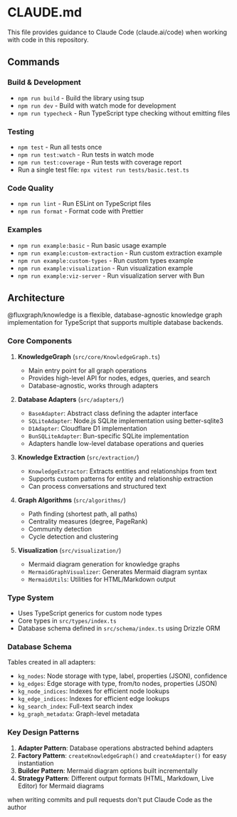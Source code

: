 # CLAUDE.md

This file provides guidance to Claude Code (claude.ai/code) when working with code in this repository.

## Commands

### Build & Development

- `npm run build` - Build the library using tsup
- `npm run dev` - Build with watch mode for development
- `npm run typecheck` - Run TypeScript type checking without emitting files

### Testing

- `npm test` - Run all tests once
- `npm run test:watch` - Run tests in watch mode
- `npm run test:coverage` - Run tests with coverage report
- Run a single test file: `npx vitest run tests/basic.test.ts`

### Code Quality

- `npm run lint` - Run ESLint on TypeScript files
- `npm run format` - Format code with Prettier

### Examples

- `npm run example:basic` - Run basic usage example
- `npm run example:custom-extraction` - Run custom extraction example
- `npm run example:custom-types` - Run custom types example
- `npm run example:visualization` - Run visualization example
- `npm run example:viz-server` - Run visualization server with Bun

## Architecture

@fluxgraph/knowledge is a flexible, database-agnostic knowledge graph implementation for TypeScript that supports multiple database backends.

### Core Components

1. **KnowledgeGraph** (`src/core/KnowledgeGraph.ts`)
   - Main entry point for all graph operations
   - Provides high-level API for nodes, edges, queries, and search
   - Database-agnostic, works through adapters

2. **Database Adapters** (`src/adapters/`)
   - `BaseAdapter`: Abstract class defining the adapter interface
   - `SQLiteAdapter`: Node.js SQLite implementation using better-sqlite3
   - `D1Adapter`: Cloudflare D1 implementation
   - `BunSQLiteAdapter`: Bun-specific SQLite implementation
   - Adapters handle low-level database operations and queries

3. **Knowledge Extraction** (`src/extraction/`)
   - `KnowledgeExtractor`: Extracts entities and relationships from text
   - Supports custom patterns for entity and relationship extraction
   - Can process conversations and structured text

4. **Graph Algorithms** (`src/algorithms/`)
   - Path finding (shortest path, all paths)
   - Centrality measures (degree, PageRank)
   - Community detection
   - Cycle detection and clustering

5. **Visualization** (`src/visualization/`)
   - Mermaid diagram generation for knowledge graphs
   - `MermaidGraphVisualizer`: Generates Mermaid diagram syntax
   - `MermaidUtils`: Utilities for HTML/Markdown output

### Type System

- Uses TypeScript generics for custom node types
- Core types in `src/types/index.ts`
- Database schema defined in `src/schema/index.ts` using Drizzle ORM

### Database Schema

Tables created in all adapters:

- `kg_nodes`: Node storage with type, label, properties (JSON), confidence
- `kg_edges`: Edge storage with type, from/to nodes, properties (JSON)
- `kg_node_indices`: Indexes for efficient node lookups
- `kg_edge_indices`: Indexes for efficient edge lookups
- `kg_search_index`: Full-text search index
- `kg_graph_metadata`: Graph-level metadata

### Key Design Patterns

1. **Adapter Pattern**: Database operations abstracted behind adapters
2. **Factory Pattern**: `createKnowledgeGraph()` and `createAdapter()` for easy instantiation
3. **Builder Pattern**: Mermaid diagram options built incrementally
4. **Strategy Pattern**: Different output formats (HTML, Markdown, Live Editor) for Mermaid diagrams

when writing commits and pull requests don't put Claude Code as the author
